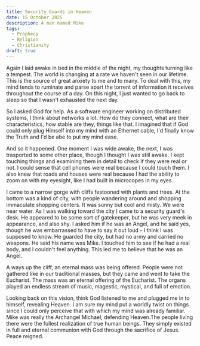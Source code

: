 ```yaml
---
title: Security Guards in Heaven
date: 15 October 2025
description: A man named Mike
tags:
  - Prophecy
  - Religion
  - Christianity
draft: true
---
```


Again I laid awake in bed in the middle of the night, my thoughts turning like a tempest. The world is changing at a rate we haven't seen in our lifetime. This is the source of great anxiety to me and to many. To deal with this, my mind tends to ruminate and parse apart the torrent of information it receives throughout the course of a day. On this night, I just wanted to go back to sleep so that I wasn't exhausted the next day. 

So I asked God for help. As a software engineer working on distributed systems, I think about networks a lot. How do they connect, what are their characteristics, how stable are they, things like that. I imagined that if God could only plug Himself into my mind with an Ethernet cable, I'd finally know the Truth and I'd be abe to put my mind ease.

And so it happened. One moment I was wide awake, the next, I was trasported to some other place, though I thought I was still awake. I kept touching things and examining them in detail to check if they were real or not. I could sense that cell phones were real because I could touch them. I also knew that roads and houses were real because I had the ability to zoom on with my eyesight, like I had built in microcopes in my eyes.

I came to a narrow gorge with cliffs festooned with plants and trees. At the bottom was a kind of city, with people wandering around and shopping immaculate shopping centers. It was sunny but cool and misty. We were near water. As I was walking toward the city I came to a security guard's desk. He appeared to be some sort of gatekeeper, but he was very meek in appearance, and also shy. I asked him if he was an Angel, and he said yes, though he was embarrassed to have to say it out loud - I think I was supposed to know. He guarded the city, but had no army and carried no weapons. He said his name was Mike. I touched him to see if he had a real body, and I couldn't feel anything. This led me to believe that he was an Angel. 

A ways up the cliff, an eternal mass was being offered. People were not gathered like in our traditional masses, but they came and went to take the Eucharist. The mass was an eternal offering of the Eucharist. The organs played an endless stream of music, magestic, mystical, and full of emotion.

Looking back on this vision, think God listened to me and plugged me in to himself, revealing Heaven. I am sure my mind put a worldly twist on things since I could only perceive that with which my mind was already familiar. Mike was really the Archangel Michael, defending Heaven.The people living there were the fullest realization of true human beings. They simply existed in full and eternal communion with God through the sacrifice of Jesus. Peace reigned.